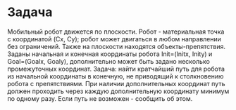 # Задача
Мобильный робот движется по плоскости. Робот - материальная точка с координатой (Cx, Cy); робот может двигаться в любом направлении без ограничений. Также на плоскости находятся объекты-препятствия. Заданы начальная и конечная координаты робота Init=(Initx, Inity) и Goal=(Goalx, Goaly), дополнительно может быть задано несколько промежуточных координат. 
Задача: найти кратчайший путь для робота из начальной координаты в конечную, не приводящий к столкновению робота с препятствиями. При наличии дополнительных координат путь должен проходить через каждую дополнительную координату минимум по одному разу. Если путь не возможен - сообщить об этом.
